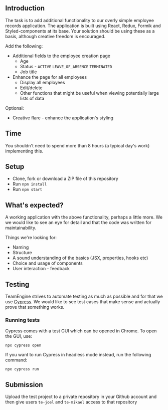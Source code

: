 ## Introduction

The task is to add additional functionality to our overly simple employee records application. The application is built using React, Redux, Formik and Styled-components at its base. Your solution should be using these as a basis, although creative freedom is encouraged.

Add the following:

- Additional fields to the employee creation page
  - Age
  - Status - `ACTIVE` `LEAVE_OF_ABSENCE` `TERMINATED`
  - Job title
- Enhance the page for all employees
  - Display all employees
  - Edit/delete
  - Other functions that might be useful when viewing potentially large lists of data

Optional:

- Creative flare - enhance the application's styling

## Time

You shouldn't need to spend more than 8 hours (a typical day's work) implementing this.

## Setup

- Clone, fork or download a ZIP file of this repository
- Run `npm install`
- Run `npm start`

## What's expected?

A working application with the above functionality, perhaps a little more. We we would like to see an eye for detail and that the code was written for maintainability.

Things we're looking for:

- Naming
- Structure
- A sound understanding of the basics (JSX, properties, hooks etc)
- Choice and usage of components
- User interaction - feedback

## Testing

TeamEngine strives to automate testing as much as possible and for that we use [Cypress](https://www.cypress.io/). We would like to see test cases that make sense and actually prove that something works.

### Running tests

Cypress comes with a test GUI which can be opened in Chrome. To open the GUI, use:
```
npx cypress open
```

If you want to run Cypress in headless mode instead, run the following command:
```
npx cypress run
```

## Submission

Upload the test project to a private repository in your Github account and then give users `te-joel` and `te-mikael` access to that repository

